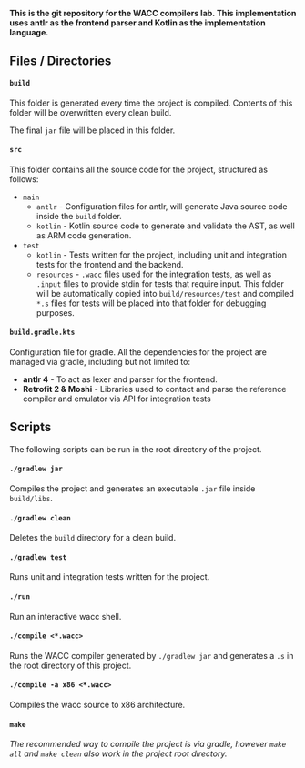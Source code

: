 **This is the git repository for the WACC compilers lab. This implementation uses antlr as the frontend parser and Kotlin as the implementation language.**

## Files / Directories

#### `build`

This folder is generated every time the project is compiled. Contents of this folder will be overwritten every clean build. 

The final `jar` file will be placed in this folder. 

#### `src`

This folder contains all the source code for the project, structured as follows: 

* `main`
  * `antlr` - Configuration files for antlr, will generate Java source code inside the `build` folder.
  * `kotlin` - Kotlin source code to generate and validate the AST, as well as ARM code generation. 
* `test`
  * `kotlin` - Tests written for the project, including unit and integration tests for the frontend and the backend.
  * `resources` - `.wacc` files used for the integration tests, as well as `.input` files to provide stdin for tests that require input. This folder will be automatically copied into `build/resources/test` and compiled `*.s` files for tests will be placed into that folder for debugging purposes. 

#### `build.gradle.kts`

Configuration file for gradle. All the dependencies for the project are managed via gradle, including but not limited to: 

* **antlr 4** - To act as lexer and parser for the frontend. 
* **Retrofit 2 & Moshi** - Libraries used to contact and parse the reference compiler and emulator via API for integration tests

## Scripts

The following scripts can be run in the root directory of the project. 

#### `./gradlew jar`

Compiles the project and generates an executable `.jar` file inside `build/libs`.

#### `./gradlew clean`

Deletes the `build` directory for a clean build.

#### `./gradlew test`

Runs unit and integration tests written for the project.

#### `./run`

Run an interactive wacc shell.

#### `./compile <*.wacc>`

Runs the WACC compiler generated by `./gradlew jar` and generates a `.s` in the root directory of this project.

#### `./compile -a x86 <*.wacc>`

Compiles the wacc source to x86 architecture.

#### `make`

*The recommended way to compile the project is via gradle, however `make all` and `make clean` also work in the project
root directory.*
